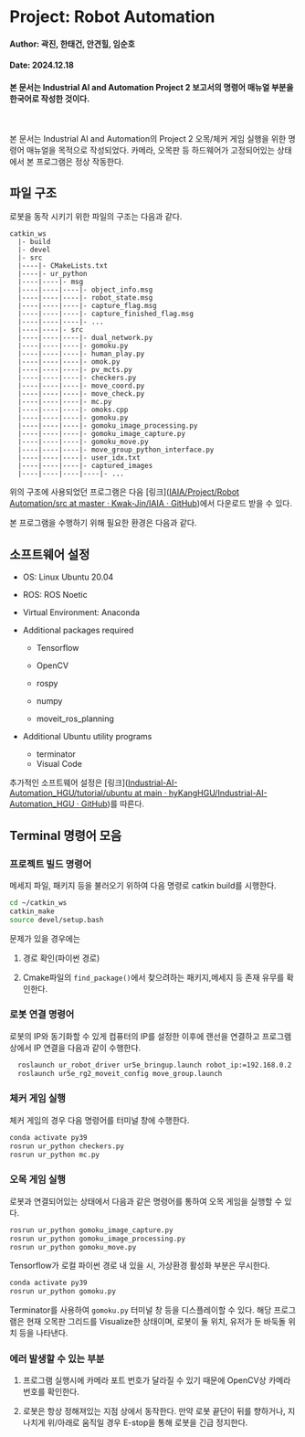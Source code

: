 # Project: Robot Automation

#### Author: 곽진, 한태건, 안견힐, 임순호

#### Date: 2024.12.18

#### 본 문서는 Industrial AI and Automation Project 2 보고서의 명령어 매뉴얼 부분을 한국어로 작성한 것이다.

 

본 문서는 Industrial AI and Automation의 Project 2 오목/체커 게임 실행을 위한 명령어 매뉴얼을 목적으로 작성되었다. 카메라, 오목판 등 하드웨어가 고정되어있는 상태에서 본 프로그램은 정상 작동한다.



## 파일 구조

로봇을 동작 시키기 위한 파일의 구조는 다음과 같다.

```
catkin_ws
  |- build
  |- devel
  |- src
  |----|- CMakeLists.txt
  |----|- ur_python
  |----|----|- msg
  |----|----|----|- object_info.msg
  |----|----|----|- robot_state.msg
  |----|----|----|- capture_flag.msg
  |----|----|----|- capture_finished_flag.msg
  |----|----|----|- ...
  |----|----|- src
  |----|----|----|- dual_network.py
  |----|----|----|- gomoku.py
  |----|----|----|- human_play.py
  |----|----|----|- omok.py
  |----|----|----|- pv_mcts.py
  |----|----|----|- checkers.py
  |----|----|----|- move_coord.py
  |----|----|----|- move_check.py
  |----|----|----|- mc.py
  |----|----|----|- omoks.cpp
  |----|----|----|- gomoku.py
  |----|----|----|- gomoku_image_processing.py
  |----|----|----|- gomoku_image_capture.py
  |----|----|----|- gomoku_move.py
  |----|----|----|- move_group_python_interface.py
  |----|----|----|- user_idx.txt
  |----|----|----|- captured_images
  |----|----|----|----|- ...
```

위의 구조에 사용되었던 프로그램은 다음 [링크]([IAIA/Project/Robot Automation/src at master · Kwak-Jin/IAIA · GitHub](https://github.com/Kwak-Jin/IAIA/tree/master/Project/Robot%20Automation/src))에서 다운로드 받을 수 있다.



본 프로그램을 수행하기 위해 필요한 환경은 다음과 같다.

## 소프트웨어 설정

- OS: Linux Ubuntu 20.04

- ROS: ROS Noetic

- Virtual Environment: Anaconda

- Additional packages required
  
  - Tensorflow
  
  - OpenCV
  
  - rospy
  
  - numpy
  
  - moveit_ros_planning

- Additional Ubuntu utility programs
  
  - terminator
  - Visual Code

추가적인 소프트웨어 설정은 [링크]([Industrial-AI-Automation_HGU/tutorial/ubuntu at main · hyKangHGU/Industrial-AI-Automation_HGU · GitHub](https://github.com/hyKangHGU/Industrial-AI-Automation_HGU/tree/main/tutorial/ubuntu))를 따른다.

## Terminal 명령어 모음

### 프로젝트 빌드 명령어

메세지 파일, 패키지 등을 불러오기 위하여 다음 명령로 catkin build를 시행한다.

```bash
cd ~/catkin_ws
catkin_make
source devel/setup.bash
```

문제가 있을 경우에는 

1. 경로 확인(파이썬 경로)

2. Cmake파일의 `find_package()`에서 찾으려하는 패키지,메세지 등 존재 유무를 확인한다.
   
   

### 로봇 연결 명령어

로봇의 IP와 동기화할 수 있게 컴퓨터의 IP를 설정한 이후에 랜선을 연결하고 프로그램 상에서 IP 연결을 다음과 같이 수행한다.

```bash
  roslaunch ur_robot_driver ur5e_bringup.launch robot_ip:=192.168.0.2 
  roslaunch ur5e_rg2_moveit_config move_group.launch
```

### 체커 게임 실행

체커 게임의 경우 다음 명령어를 터미널 창에 수행한다.

```bash
conda activate py39
rosrun ur_python checkers.py
rosrun ur_python mc.py
```

### 오목 게임 실행

로봇과 연결되어있는 상태에서 다음과 같은 명령어를 통하여 오목 게임을 실행할 수 있다.

```bash
rosrun ur_python gomoku_image_capture.py
rosrun ur_python gomoku_image_processing.py
rosrun ur_python gomoku_move.py
```

Tensorflow가 로컬 파이썬 경로 내 있을 시, 가상환경 활성화 부분은 무시한다.

```bash
conda activate py39
rosrun ur_python gomoku.py
```

Terminator를 사용하여 `gomoku.py` 터미널 창 등을 디스플레이할 수 있다. 해당 프로그램은 현재 오목판 그리드를 Visualize한 상태이며, 로봇이 둘 위치, 유저가 둔 바둑돌 위치 등을 나타낸다.



### 에러 발생할 수 있는 부분

1. 프로그램 실행시에 카메라 포트 번호가 달라질 수 있기 때문에 OpenCV상 카메라 번호를 확인한다.

2. 로봇은 항상 정해져있는 지점 상에서 동작한다. 만약 로봇 끝단이 뒤를 향하거나, 지나치게 위/아래로 움직일 경우 E-stop을 통해 로봇을 긴급 정지한다. 
   
   
   
   
   
   

